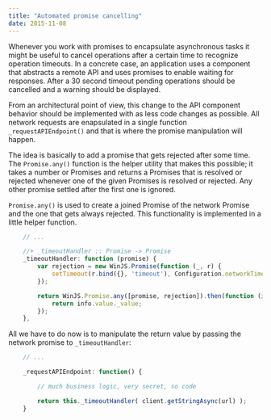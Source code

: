 ```yaml
---
title: "Automated promise cancelling"
date: 2015-11-08
---
```


Whenever you work with promises to encapsulate asynchronous tasks it might be useful to cancel operations after a certain time to recognize operation timeouts. In a concrete case, an application uses a component that abstracts a remote API and uses promises to enable waiting for responses. After a 30 second timeout pending operations should be cancelled and a warning should be displayed.

From an architectural point of view, this change to the API component behavior should be implemented with as less code changes as possible. All network requests are enapsulated in a single function `_requestAPIEndpoint()` and that is where the promise manipulation will happen.

The idea is basically to add a promise that gets rejected after some time. The `Promise.any()` function is the helper utility that makes this possible; it takes a number or Promises and returns a Promises that is resolved or rejected whenever one of the given Promises is resolved or rejected. Any other promise settled after the first one is ignored.

`Promise.any()` is used to create a joined Promise of the network Promise and the one that gets always rejected. This functionality is implemented in a little helper function.

```javascript
    // ...

    //+ _timeoutHandler :: Promise -> Promise
    _timeoutHandler: function (promise) {
        var rejection = new WinJS.Promise(function (_, r) {
            setTimeout(r.bind({}, 'timeout'), Configuration.networkTimeout);
        });

        return WinJS.Promise.any([promise, rejection]).then(function (info) {
            return info.value._value;
        });
    },
```

All we have to do now is to manipulate the return value by passing the network promise to `_timeoutHandler`:

```javascript
    // ...

    _requestAPIEndpoint: function() {

        // much business logic, very secret, so code

        return this._timeoutHandler( client.getStringAsync(url) );
	}
```
